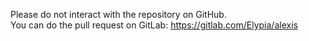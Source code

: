 Please do not interact with the repository on GitHub.  
You can do the pull request on GitLab: https://gitlab.com/Elypia/alexis
